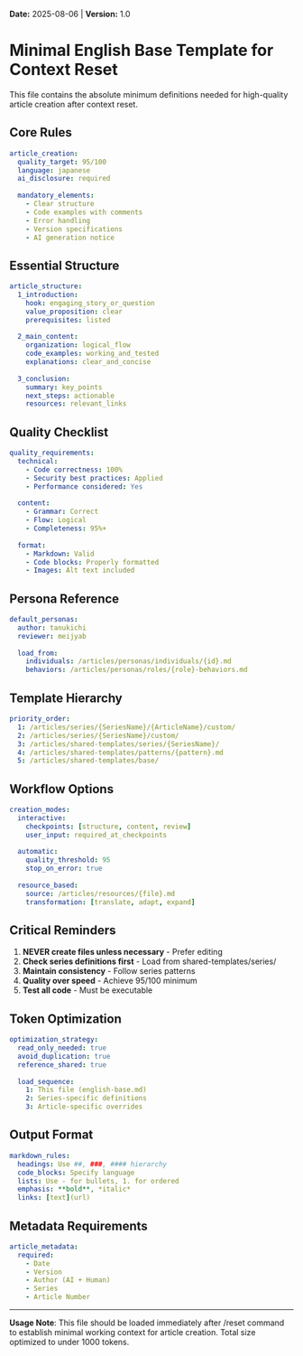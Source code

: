**Date:** 2025-08-06 | **Version:** 1.0

# Minimal English Base Template for Context Reset

This file contains the absolute minimum definitions needed for high-quality article creation after context reset.

## Core Rules

```yaml
article_creation:
  quality_target: 95/100
  language: japanese
  ai_disclosure: required
  
  mandatory_elements:
    - Clear structure
    - Code examples with comments
    - Error handling
    - Version specifications
    - AI generation notice
```

## Essential Structure

```yaml
article_structure:
  1_introduction:
    hook: engaging_story_or_question
    value_proposition: clear
    prerequisites: listed
    
  2_main_content:
    organization: logical_flow
    code_examples: working_and_tested
    explanations: clear_and_concise
    
  3_conclusion:
    summary: key_points
    next_steps: actionable
    resources: relevant_links
```

## Quality Checklist

```yaml
quality_requirements:
  technical:
    - Code correctness: 100%
    - Security best practices: Applied
    - Performance considered: Yes
    
  content:
    - Grammar: Correct
    - Flow: Logical
    - Completeness: 95%+
    
  format:
    - Markdown: Valid
    - Code blocks: Properly formatted
    - Images: Alt text included
```

## Persona Reference

```yaml
default_personas:
  author: tanukichi
  reviewer: meijyab
  
  load_from:
    individuals: /articles/personas/individuals/{id}.md
    behaviors: /articles/personas/roles/{role}-behaviors.md
```

## Template Hierarchy

```yaml
priority_order:
  1: /articles/series/{SeriesName}/{ArticleName}/custom/
  2: /articles/series/{SeriesName}/custom/
  3: /articles/shared-templates/series/{SeriesName}/
  4: /articles/shared-templates/patterns/{pattern}.md
  5: /articles/shared-templates/base/
```

## Workflow Options

```yaml
creation_modes:
  interactive:
    checkpoints: [structure, content, review]
    user_input: required_at_checkpoints
    
  automatic:
    quality_threshold: 95
    stop_on_error: true
    
  resource_based:
    source: /articles/resources/{file}.md
    transformation: [translate, adapt, expand]
```

## Critical Reminders

1. **NEVER create files unless necessary** - Prefer editing
2. **Check series definitions first** - Load from shared-templates/series/
3. **Maintain consistency** - Follow series patterns
4. **Quality over speed** - Achieve 95/100 minimum
5. **Test all code** - Must be executable

## Token Optimization

```yaml
optimization_strategy:
  read_only_needed: true
  avoid_duplication: true
  reference_shared: true
  
  load_sequence:
    1: This file (english-base.md)
    2: Series-specific definitions
    3: Article-specific overrides
```

## Output Format

```yaml
markdown_rules:
  headings: Use ##, ###, #### hierarchy
  code_blocks: Specify language
  lists: Use - for bullets, 1. for ordered
  emphasis: **bold**, *italic*
  links: [text](url)
```

## Metadata Requirements

```yaml
article_metadata:
  required:
    - Date
    - Version
    - Author (AI + Human)
    - Series
    - Article Number
```

---

**Usage Note**: This file should be loaded immediately after /reset command to establish minimal working context for article creation. Total size optimized to under 1000 tokens.